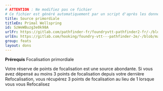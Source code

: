 ```yaml
---
# ATTENTION : Ne modifiez pas ce fichier
# Ce fichier est généré automatiquement par un script d'après les données du module Foundry VTT officiel et de sa traduction
title: Source primordiale
titleEn: Primal Wellspring
id: SzWeWBuzg3e0k98A
urlFr: https://gitlab.com/pathfinder-fr/foundryvtt-pathfinder2-fr/-/blob/master/data/feats/SzWeWBuzg3e0k98A.htm
urlEn: https://gitlab.com/hooking/foundry-vtt---pathfinder-2e/-/blob/master/packs/data/feats.db/primal-wellspring.json
group: feats
layout: dons
---
```

**Prérequis** Focalisation primordiale

Votre réserve de points de focalisation est une source abondante. Si vous avez dépensé au moins 3 points de focalisation depuis votre dernière Refocalisation, vous récupérez 3 points de focalisation au lieu de 1 lorsque vous vous Refocalisez



